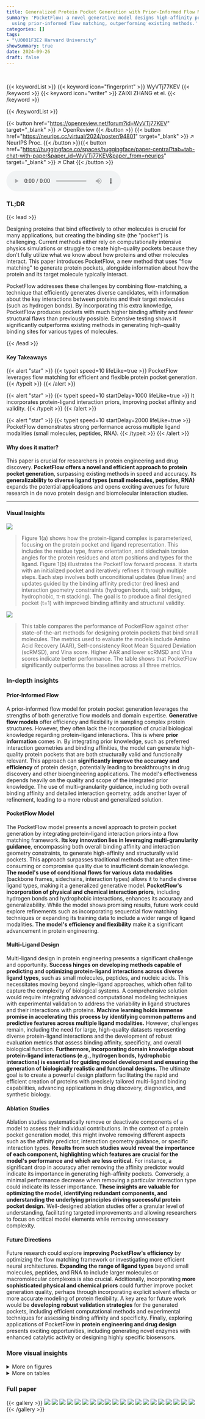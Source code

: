 ```yaml
---
title: Generalized Protein Pocket Generation with Prior-Informed Flow Matching
summary: 'PocketFlow: a novel generative model designs high-affinity protein pockets
  using prior-informed flow matching, outperforming existing methods.'
categories: []
tags:
- "\U0001F3E2 Harvard University"
showSummary: true
date: 2024-09-26
draft: false
---
```


<br>

{{< keywordList >}}
{{< keyword icon="fingerprint" >}} WyVTj77KEV {{< /keyword >}}
{{< keyword icon="writer" >}} ZAIXI ZHANG et el. {{< /keyword >}}
 
{{< /keywordList >}}

{{< button href="https://openreview.net/forum?id=WyVTj77KEV" target="_blank" >}}
↗ OpenReview
{{< /button >}}
{{< button href="https://neurips.cc/virtual/2024/poster/94801" target="_blank" >}}
↗ NeurIPS Proc.
{{< /button >}}{{< button href="https://huggingface.co/spaces/huggingface/paper-central?tab=tab-chat-with-paper&paper_id=WyVTj77KEV&paper_from=neurips" target="_blank" >}}
↗ Chat
{{< /button >}}



<audio controls>
    <source src="https://ai-paper-reviewer.com/WyVTj77KEV/podcast.wav" type="audio/wav">
    Your browser does not support the audio element.
</audio>


### TL;DR


{{< lead >}}

Designing proteins that bind effectively to other molecules is crucial for many applications, but creating the binding site (the "pocket") is challenging. Current methods either rely on computationally intensive physics simulations or struggle to create high-quality pockets because they don't fully utilize what we know about how proteins and other molecules interact. This paper introduces PocketFlow, a new method that uses "flow matching" to generate protein pockets, alongside information about how the protein and its target molecule typically interact. 

PocketFlow addresses these challenges by combining flow-matching, a technique that efficiently generates diverse candidates, with information about the key interactions between proteins and their target molecules (such as hydrogen bonds).  By incorporating this extra knowledge, PocketFlow produces pockets with much higher binding affinity and fewer structural flaws than previously possible.  Extensive testing shows it significantly outperforms existing methods in generating high-quality binding sites for various types of molecules.

{{< /lead >}}


#### Key Takeaways

{{< alert "star" >}}
{{< typeit speed=10 lifeLike=true >}} PocketFlow leverages flow matching for efficient and flexible protein pocket generation. {{< /typeit >}}
{{< /alert >}}

{{< alert "star" >}}
{{< typeit speed=10 startDelay=1000 lifeLike=true >}} It incorporates protein-ligand interaction priors, improving pocket affinity and validity. {{< /typeit >}}
{{< /alert >}}

{{< alert "star" >}}
{{< typeit speed=10 startDelay=2000 lifeLike=true >}} PocketFlow demonstrates strong performance across multiple ligand modalities (small molecules, peptides, RNA). {{< /typeit >}}
{{< /alert >}}

#### Why does it matter?
This paper is crucial for researchers in protein engineering and drug discovery.  **PocketFlow offers a novel and efficient approach to protein pocket generation**, surpassing existing methods in speed and accuracy. Its **generalizability to diverse ligand types (small molecules, peptides, RNA)** expands the potential applications and opens exciting avenues for future research in de novo protein design and biomolecular interaction studies.

------
#### Visual Insights



![](https://ai-paper-reviewer.com/WyVTj77KEV/figures_2_1.jpg)

> Figure 1(a) shows how the protein-ligand complex is parameterized, focusing on the protein pocket and ligand representation. This includes the residue type, frame orientation, and sidechain torsion angles for the protein residues and atom positions and types for the ligand.  Figure 1(b) illustrates the PocketFlow forward process.  It starts with an initialized pocket and iteratively refines it through multiple steps.  Each step involves both unconditional updates (blue lines) and updates guided by the binding affinity predictor (red lines) and interaction geometry constraints (hydrogen bonds, salt bridges, hydrophobic, π-π stacking). The goal is to produce a final designed pocket (t=1) with improved binding affinity and structural validity.





![](https://ai-paper-reviewer.com/WyVTj77KEV/tables_7_1.jpg)

> This table compares the performance of PocketFlow against other state-of-the-art methods for designing protein pockets that bind small molecules.  The metrics used to evaluate the models include Amino Acid Recovery (AAR), Self-consistency Root Mean Squared Deviation (scRMSD), and Vina score.  Higher AAR and lower scRMSD and Vina scores indicate better performance.  The table shows that PocketFlow significantly outperforms the baselines across all three metrics.





### In-depth insights


#### Prior-Informed Flow
A prior-informed flow model for protein pocket generation leverages the strengths of both generative flow models and domain expertise.  **Generative flow models** offer efficiency and flexibility in sampling complex protein structures.  However, they often lack the incorporation of crucial biological knowledge regarding protein-ligand interactions. This is where **prior information** comes in. By integrating prior knowledge, such as preferred interaction geometries and binding affinities, the model can generate high-quality protein pockets that are both structurally valid and functionally relevant. This approach can **significantly improve the accuracy and efficiency** of protein design, potentially leading to breakthroughs in drug discovery and other bioengineering applications.  The model's effectiveness depends heavily on the quality and scope of the integrated prior knowledge. The use of multi-granularity guidance, including both overall binding affinity and detailed interaction geometry, adds another layer of refinement, leading to a more robust and generalized solution.

#### PocketFlow Model
The PocketFlow model presents a novel approach to protein pocket generation by integrating protein-ligand interaction priors into a flow matching framework.  **Its key innovation lies in leveraging multi-granularity guidance**, encompassing both overall binding affinity and interaction geometry constraints, to generate high-affinity and structurally valid pockets. This approach surpasses traditional methods that are often time-consuming or compromise quality due to insufficient domain knowledge.  **The model's use of conditional flows for various data modalities** (backbone frames, sidechains, interaction types) allows it to handle diverse ligand types, making it a generalized generative model.  **PocketFlow's incorporation of physical and chemical interaction priors**, including hydrogen bonds and hydrophobic interactions, enhances its accuracy and generalizability. While the model shows promising results, future work could explore refinements such as incorporating sequential flow matching techniques or expanding its training data to include a wider range of ligand modalities.  **The model's efficiency and flexibility** make it a significant advancement in protein engineering.

#### Multi-Ligand Design
Multi-ligand design in protein engineering presents a significant challenge and opportunity.  **Success hinges on developing methods capable of predicting and optimizing protein-ligand interactions across diverse ligand types**, such as small molecules, peptides, and nucleic acids.  This necessitates moving beyond single-ligand approaches, which often fail to capture the complexity of biological systems.  A comprehensive solution would require integrating advanced computational modeling techniques with experimental validation to address the variability in ligand structures and their interactions with proteins.  **Machine learning holds immense promise in accelerating this process by identifying common patterns and predictive features across multiple ligand modalities.**  However, challenges remain, including the need for large, high-quality datasets representing diverse protein-ligand interactions and the development of robust evaluation metrics that assess binding affinity, specificity, and overall biological function. **Furthermore, incorporating domain knowledge about protein-ligand interactions (e.g., hydrogen bonds, hydrophobic interactions) is essential for guiding model development and ensuring the generation of biologically realistic and functional designs.** The ultimate goal is to create a powerful design platform facilitating the rapid and efficient creation of proteins with precisely tailored multi-ligand binding capabilities, advancing applications in drug discovery, diagnostics, and synthetic biology.

#### Ablation Studies
Ablation studies systematically remove or deactivate components of a model to assess their individual contributions.  In the context of a protein pocket generation model, this might involve removing different aspects such as the affinity predictor, interaction geometry guidance, or specific interaction types.  **Results from such studies would reveal the importance of each component, highlighting which features are crucial for the model's performance and which are less critical.** For instance, a significant drop in accuracy after removing the affinity predictor would indicate its importance in generating high-affinity pockets. Conversely, a minimal performance decrease when removing a particular interaction type could indicate its lesser importance.  **These insights are valuable for optimizing the model, identifying redundant components, and understanding the underlying principles driving successful protein pocket design.**  Well-designed ablation studies offer a granular level of understanding, facilitating targeted improvements and allowing researchers to focus on critical model elements while removing unnecessary complexity.

#### Future Directions
Future research could explore **improving PocketFlow's efficiency** by optimizing the flow matching framework or investigating more efficient neural architectures.  **Expanding the range of ligand types** beyond small molecules, peptides, and RNA to include larger molecules or macromolecular complexes is also crucial.  Additionally, incorporating **more sophisticated physical and chemical priors** could further improve pocket generation quality, perhaps through incorporating explicit solvent effects or more accurate modeling of protein flexibility.  A key area for future work would be **developing robust validation strategies** for the generated pockets, including efficient computational methods and experimental techniques for assessing binding affinity and specificity. Finally, exploring applications of PocketFlow in **protein engineering and drug design** presents exciting opportunities, including generating novel enzymes with enhanced catalytic activity or designing highly specific biosensors.


### More visual insights

<details>
<summary>More on figures
</summary>


![](https://ai-paper-reviewer.com/WyVTj77KEV/figures_6_1.jpg)

> This figure showcases two examples of small-molecule binding protein pocket designs generated by the model.  For each example, it shows both the original ('reference') protein structure and the structure generated by PocketFlow. Key information, such as the protein pocket sequences and Vina scores (which reflects binding affinity) are provided for both the original and the designed protein pockets, highlighting the model's ability to improve the binding affinity.


![](https://ai-paper-reviewer.com/WyVTj77KEV/figures_7_1.jpg)

> This figure showcases two case studies illustrating PocketFlow's ability to design protein pockets for peptide and RNA ligands.  It presents the reference and PocketFlow-designed structures side-by-side for two protein-ligand complexes from the PPDBench and PDBBind RNA datasets.  The designs are evaluated based on amino acid recovery (AAR) and changes in binding affinity (AAG).  The ligand molecules are shown in orange, highlighting the binding location within the protein pocket.


![](https://ai-paper-reviewer.com/WyVTj77KEV/figures_16_1.jpg)

> This figure illustrates the geometric constraints involved in forming a hydrogen bond.  It shows the donor (D) and acceptor (A) atoms, the distance between them, and the angles formed by the donor and acceptor atoms with their neighboring atoms (X1 and X2). These constraints are important for ensuring a stable hydrogen bond.


![](https://ai-paper-reviewer.com/WyVTj77KEV/figures_16_2.jpg)

> This figure illustrates the geometric constraints for π-π stacking interactions.  Two aromatic rings are shown, with their centers indicated by cyan dots. The distance between these centers, the angle between the normal vectors of their planes (represented by yellow and light blue arrows), and the offset of the projection of one ring's center onto the plane of the other ring are all shown and defined as factors to determining if a π-π stacking interaction occurs.


![](https://ai-paper-reviewer.com/WyVTj77KEV/figures_21_1.jpg)

> This figure shows a superposition of 20 different residue-type sidechains.  The method uses predicted residue type probabilities to estimate sidechain conformations which are then used in calculating geometry guidance for the PocketFlow model. This approach is designed to address the non-differentiability issue associated with directly sampling from the residue type distribution.


![](https://ai-paper-reviewer.com/WyVTj77KEV/figures_22_1.jpg)

> This figure compares the average time taken by different models to generate 100 protein pockets.  The models compared include DEPACT, dyMEAN, FAIR, RFDiffusionAA, and several variants of the PocketFlow model (with and without different guidance components). The error bars represent the standard deviation across multiple runs, indicating the variability in generation time for each model.


![](https://ai-paper-reviewer.com/WyVTj77KEV/figures_22_2.jpg)

> This figure shows the impact of varying the affinity guidance strength (γ) on three key pocket metrics: Vina score (a measure of binding affinity), amino acid recovery (AAR; a measure of sequence similarity to the ground truth), and self-consistency root mean squared deviation (scRMSD; a measure of structural similarity to the ground truth).  The x-axis represents the strength of the affinity guidance (γ), and the y-axis represents the value of the respective metric. The figure demonstrates that an optimal γ value exists that balances the benefits of guidance with the risk of over-regularization, resulting in higher affinity and better structural accuracy.


</details>




<details>
<summary>More on tables
</summary>


![](https://ai-paper-reviewer.com/WyVTj77KEV/tables_8_1.jpg)
> This table compares the performance of PocketFlow against several baseline models (DEPACT, dyMEAN, FAIR, and RFDiffusionAA) on two benchmark datasets for small molecule protein pocket generation (CrossDocked and Binding MOAD).  The evaluation metrics include Amino Acid Recovery (AAR), sidechain RMSD (scRMSD), and Vina score.  Higher AAR and lower scRMSD and Vina scores indicate better performance.

![](https://ai-paper-reviewer.com/WyVTj77KEV/tables_15_1.jpg)
> This table presents a comparison of various methods for designing small-molecule-binding protein pockets.  The performance of different models (DEPACT, dyMEAN, FAIR, RFDiffusionAA, and PocketFlow, along with several ablation studies of PocketFlow) is evaluated using three metrics: Amino Acid Recovery (AAR), self-consistency Root Mean Squared Deviation (scRMSD), and Vina score.  Higher AAR indicates better sequence similarity, lower scRMSD indicates better structural similarity to the reference, and lower Vina score indicates higher binding affinity. The table shows average values and standard deviations across three independent runs for each model and metric.  The best performing models for each metric are highlighted.

![](https://ai-paper-reviewer.com/WyVTj77KEV/tables_22_1.jpg)
> This table compares the performance of PocketFlow against other state-of-the-art methods for designing small molecule-binding protein pockets.  The metrics used are Amino Acid Recovery (AAR), sidechain Root Mean Square Deviation (scRMSD), and Vina score. Higher AAR and lower scRMSD and Vina scores indicate better pocket designs.  The table shows that PocketFlow outperforms the baselines across all metrics.

![](https://ai-paper-reviewer.com/WyVTj77KEV/tables_23_1.jpg)
> This table presents the results of ablation studies on the interaction analysis of the PocketFlow model.  It shows the average number of steric clashes, hydrogen bonds, salt bridges, hydrophobic interactions, and π-π stacking per protein-ligand complex for different versions of the model.  Each version removes a specific component: Affinity Guidance, Geometry Guidance, both guidance, or inter-learning.  The results demonstrate the contribution of each component to the overall performance of the model. The best-performing versions for each metric are highlighted.

</details>




### Full paper

{{< gallery >}}
<img src="https://ai-paper-reviewer.com/WyVTj77KEV/1.png" class="grid-w50 md:grid-w33 xl:grid-w25" />
<img src="https://ai-paper-reviewer.com/WyVTj77KEV/2.png" class="grid-w50 md:grid-w33 xl:grid-w25" />
<img src="https://ai-paper-reviewer.com/WyVTj77KEV/3.png" class="grid-w50 md:grid-w33 xl:grid-w25" />
<img src="https://ai-paper-reviewer.com/WyVTj77KEV/4.png" class="grid-w50 md:grid-w33 xl:grid-w25" />
<img src="https://ai-paper-reviewer.com/WyVTj77KEV/5.png" class="grid-w50 md:grid-w33 xl:grid-w25" />
<img src="https://ai-paper-reviewer.com/WyVTj77KEV/6.png" class="grid-w50 md:grid-w33 xl:grid-w25" />
<img src="https://ai-paper-reviewer.com/WyVTj77KEV/7.png" class="grid-w50 md:grid-w33 xl:grid-w25" />
<img src="https://ai-paper-reviewer.com/WyVTj77KEV/8.png" class="grid-w50 md:grid-w33 xl:grid-w25" />
<img src="https://ai-paper-reviewer.com/WyVTj77KEV/9.png" class="grid-w50 md:grid-w33 xl:grid-w25" />
<img src="https://ai-paper-reviewer.com/WyVTj77KEV/10.png" class="grid-w50 md:grid-w33 xl:grid-w25" />
<img src="https://ai-paper-reviewer.com/WyVTj77KEV/11.png" class="grid-w50 md:grid-w33 xl:grid-w25" />
<img src="https://ai-paper-reviewer.com/WyVTj77KEV/12.png" class="grid-w50 md:grid-w33 xl:grid-w25" />
<img src="https://ai-paper-reviewer.com/WyVTj77KEV/13.png" class="grid-w50 md:grid-w33 xl:grid-w25" />
<img src="https://ai-paper-reviewer.com/WyVTj77KEV/14.png" class="grid-w50 md:grid-w33 xl:grid-w25" />
<img src="https://ai-paper-reviewer.com/WyVTj77KEV/15.png" class="grid-w50 md:grid-w33 xl:grid-w25" />
<img src="https://ai-paper-reviewer.com/WyVTj77KEV/16.png" class="grid-w50 md:grid-w33 xl:grid-w25" />
<img src="https://ai-paper-reviewer.com/WyVTj77KEV/17.png" class="grid-w50 md:grid-w33 xl:grid-w25" />
<img src="https://ai-paper-reviewer.com/WyVTj77KEV/18.png" class="grid-w50 md:grid-w33 xl:grid-w25" />
<img src="https://ai-paper-reviewer.com/WyVTj77KEV/19.png" class="grid-w50 md:grid-w33 xl:grid-w25" />
<img src="https://ai-paper-reviewer.com/WyVTj77KEV/20.png" class="grid-w50 md:grid-w33 xl:grid-w25" />
{{< /gallery >}}